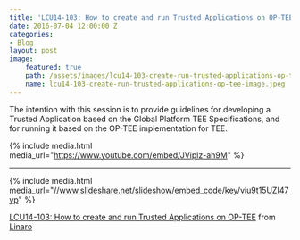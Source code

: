 ```yaml
---
title: 'LCU14-103: How to create and run Trusted Applications on OP-TEE'
date: 2016-07-04 12:00:00 Z
categories:
- Blog
layout: post
image:
    featured: true
    path: /assets/images/lcu14-103-create-run-trusted-applications-op-tee-image.jpeg
    name: lcu14-103-create-run-trusted-applications-op-tee-image.jpeg
---
```


The intention with this session is to provide guidelines for developing a Trusted Application based on the Global Platform TEE Specifications, and for running it based on the OP-TEE implementation for TEE.

{% include media.html media_url="https://www.youtube.com/embed/JViplz-ah9M" %}

--------

{% include media.html media_url="//www.slideshare.net/slideshow/embed_code/key/viu9t15UZI47yp" %}


[LCU14-103: How to create and run Trusted Applications on OP-TEE](https://www.slideshare.net/linaroorg/lcu14103-how-to-create-and-run-trusted-applications-on-optee) from [Linaro](http://www.slideshare.net/linaroorg)
